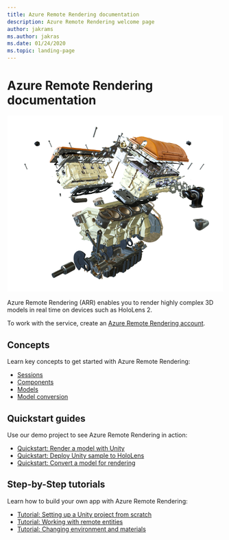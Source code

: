 ```yaml
---
title: Azure Remote Rendering documentation
description: Azure Remote Rendering welcome page
author: jakrams
ms.author: jakras
ms.date: 01/24/2020
ms.topic: landing-page
---
```


# Azure Remote Rendering documentation

![Engine model rendered with Azure Remote Rendering](media/arr-engine.png)

Azure Remote Rendering (ARR) enables you to render highly complex 3D models in real time on devices such as HoloLens 2.

To work with the service, create an [Azure Remote Rendering account](how-tos/create-an-account.md).

## Concepts

Learn key concepts to get started with Azure Remote Rendering:

* [Sessions](concepts/sessions.md)
* [Components](concepts/components.md)
* [Models](concepts/models.md)
* [Model conversion](how-tos/conversion/model-conversion.md)

## Quickstart guides

Use our demo project to see Azure Remote Rendering in action:

* [Quickstart: Render a model with Unity](quickstarts/render-model.md)
* [Quickstart: Deploy Unity sample to HoloLens](quickstarts/deploy-to-hololens.md)
* [Quickstart: Convert a model for rendering](quickstarts/convert-model.md)

## Step-by-Step tutorials

Learn how to build your own app with Azure Remote Rendering:

* [Tutorial: Setting up a Unity project from scratch](tutorials/unity/project-setup.md)
* [Tutorial: Working with remote entities](tutorials/unity/working-with-remote-entities.md)
* [Tutorial: Changing environment and materials](tutorials/unity/changing-environment-and-materials.md)
